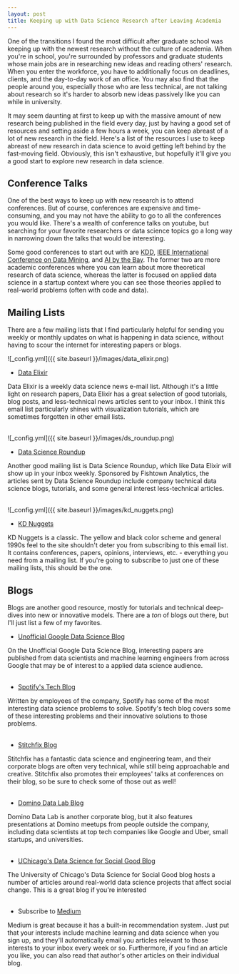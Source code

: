 ```yaml
---
layout: post
title: Keeping up with Data Science Research after Leaving Academia
---
```


One of the transitions I found the most difficult after graduate school was keeping up with the newest research without the culture of academia. When you're in school, you're surrounded by professors and graduate students whose main jobs are in researching new ideas and reading others' research. When you enter the workforce, you have to additionally focus on deadlines, clients, and the day-to-day work of an office. You may also find that the people around you, especially those who are less technical, are not talking about research so it's harder to absorb new ideas passively like you can while in university. 

It may seem daunting at first to keep up with the massive amount of new research being published in the field every day, just by having a good set of resources and setting aside a few hours a week, you can keep abreast of a lot of new research in the field. Here's a list of the resources I use to keep abreast of new research in data science to avoid getting left behind by the fast-moving field. Obviously, this isn't exhaustive, but hopefully it'll give you a good start to explore new research in data science.

## Conference Talks

One of the best ways to keep up with new research is to attend conferences. But of course, conferences are expensive and time-consuming, and you may not have the ability to go to all the conferences you would like. There's a wealth of conference talks on youtube, but searching for your favorite researchers or data science topics go a long way in narrowing down the talks that would be interesting.

Some good conferences to start out with are [KDD](http://www.kdd.org/), [IEEE International Conference on Data Mining](http://icdm2018.org/), and [AI by the Bay](https://ai.bythebay.io/). The former two are more academic conferences where you can learn about more theoretical research of data science, whereas the latter is focused on applied data science in a startup context where you can see those theories applied to real-world problems (often with code and data). 

## Mailing Lists

There are a few mailing lists that I find particularly helpful for sending you weekly or monthly updates on what is happening in data science, without having to scour the internet for interesting papers or blogs.

![_config.yml]({{ site.baseurl }}/images/data_elixir.png)
- [Data Elixir](https://dataelixir.com/)

Data Elixir is a weekly data science news e-mail list. Although it's a little light on research papers, Data Elixir has a great selection of good tutorials, blog posts, and less-technical news articles sent to your inbox. I think this email list particularly shines with visualization tutorials, which are sometimes forgotten in other email lists.
<br />
<br />

![_config.yml]({{ site.baseurl }}/images/ds_roundup.png) 
- [Data Science Roundup](http://roundup.fishtownanalytics.com/)

Another good mailing list is Data Science Roundup, which like Data Elixir will show up in your inbox weekly. Sponsored by Fishtown Analytics, the articles sent by Data Science Roundup include company technical data science blogs, tutorials, and some general interest less-technical articles.
<br />
<br />

![_config.yml]({{ site.baseurl }}/images/kd_nuggets.png) 
- [KD Nuggets](https://www.kdnuggets.com/news/subscribe.html)

KD Nuggets is a classic. The yellow and black color scheme and general 1990s feel to the site shouldn't deter you from subscribing to this email list. It contains conferences, papers, opinions, interviews, etc. - everything you need from a mailing list. If you're going to subscribe to just one of these mailing lists, this should be the one.
<br />

## Blogs

Blogs are another good resource, mostly for tutorials and technical deep-dives into new or innovative models. There are a _ton_ of blogs out there, but I'll just list a few of my favorites.
 
- [Unofficial Google Data Science Blog](http://www.unofficialgoogledatascience.com/)

On the Unofficial Google Data Science Blog, interesting papers are published from data scientists and machine learning engineers from across Google that may be of interest to a applied data science audience. 
<br />
<br />
- [Spotify's Tech Blog](https://labs.spotify.com/)

Written by employees of the company, Spotify has some of the most interesting data science problems to solve. Spotify's tech blog covers some of these interesting problems and their innovative solutions to those problems.
<br />
<br />
- [Stitchfix Blog](https://multithreaded.stitchfix.com/blog/)

Stitchfix has a fantastic data science and engineering team, and their corporate blogs are often very technical, while still being approachable and creative. Stitchfix also promotes their employees' talks at conferences on their blog, so be sure to check some of those out as well!
<br />
<br />
- [Domino Data Lab Blog](https://blog.dominodatalab.com/)

Domino Data Lab is another corporate blog, but it also features presentations at Domino meetups from people outside the company, including data scientists at top tech companies like Google and Uber, small startups, and universities.
<br />
<br />
- [UChicago's Data Science for Social Good Blog](https://dssg.uchicago.edu/blog/)

The University of Chicago's Data Science for Social Good blog hosts a number of articles around real-world data science projects that affect social change. This is a great blog if you're interested 
<br />
<br />
- Subscribe to [Medium](https://medium.com/)

Medium is great because it has a built-in recommendation system. Just put that your interests include machine learning and data science when you sign up, and they'll automatically email you articles relevant to those interests to your inbox every week or so. Furthermore, if you find an article you like, you can also read that author's other articles on their individual blog. 


